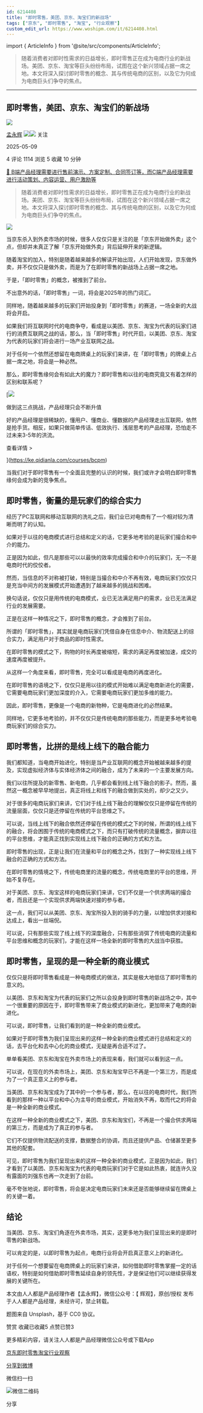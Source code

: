```yaml
---
id: 6214408
title: "即时零售，美团、京东、淘宝们的新战场"
tags: ["京东", "即时零售", "淘宝", "行业观察"]
custom_edit_url: https://www.woshipm.com/it/6214408.html
---
```

import { ArticleInfo } from '@site/src/components/ArticleInfo';

<ArticleInfo
    author="孟永辉"
    authorLink="https://www.woshipm.com/u/184554"
    published="2025-05-09"
    views={1114}
    comments={4}
    collects={5}
/>

> 随着消费者对即时性需求的日益增长，即时零售正在成为电商行业的新战场。美团、京东、淘宝等巨头纷纷布局，试图在这个新兴领域占据一席之地。本文将深入探讨即时零售的概念、其与传统电商的区别，以及它为何成为电商巨头们争夺的焦点。

---

## 即时零售，美团、京东、淘宝们的新战场

[![](https://image.woshipm.com/wp-files/2020/12/RVLO5MQca0ItOaIWJZp8.jpeg!/both/72x72)](https://www.woshipm.com/u/184554)

[孟永辉](https://www.woshipm.com/u/184554) ![](https://static.woshipm.com/tag/1121_1@2x.png)![](https://static.woshipm.com/tag/2403_1@2x.png) 关注

2025-05-09

4 评论 1114 浏览 5 收藏 10 分钟

[🔗 B端产品经理需要进行售前演示、方案定制、合同签订等，而C端产品经理需要进行活动策划、内容运营、用户激励等](https://ke.qidianla.com/courses/bcpm)

> 随着消费者对即时性需求的日益增长，即时零售正在成为电商行业的新战场。美团、京东、淘宝等巨头纷纷布局，试图在这个新兴领域占据一席之地。本文将深入探讨即时零售的概念、其与传统电商的区别，以及它为何成为电商巨头们争夺的焦点。

![](https://image.woshipm.com/2023/05/06/edc3f342-ec00-11ed-94e0-00163e0b5ff3.jpg)

当京东杀入到外卖市场的时候，很多人仅仅只是关注的是「京东开始做外卖」这个点，但却并未真正了解「京东开始做外卖」背后延伸开来的新逻辑。

随着淘宝的加入，特别是随着越来越多的解读开始出现，人们开始发现，京东做外卖，并不仅仅只是做外卖，而是为了在即时零售的新战场上占据一席之地。

于是，「即时零售」的概念，被推到了前台。

不出意外的话，「即时零售」一词，将会是2025年的热门词汇。

同样地，随着越来越多的玩家们开始投身到「即时零售」的赛道，一场全新的大战将会开启。

如果我们将互联网时代的电商争夺，看成是以美团、京东、淘宝为代表的玩家们进行的消费互联网之战的话，那么，当「即时零售」时代开启，以美团、京东、淘宝为代表的玩家们将会进行一场产业互联网之战。

对于任何一个依然还想留在电商牌桌上的玩家们来讲，在「即时零售」的牌桌上占据一席之地，将会是一种必然。

那么，即时零售缘何会有如此大的魔力？即时零售和以往的电商究竟又有着怎样的区别和联系呢？

[![](https://image.woshipm.com/2023/07/27/1788a218-2c7f-11ee-b91f-00163e0b5ff3.png)

做到这三点挑战，产品经理只会不断升值

好的产品经理是很稀缺的，懂用户、懂商业、懂数据的产品经理走出互联网，依然是抢手货。相反，如果只做简单传话、低效执行、浅层思考的产品经理，恐怕走不过未来3-5年的洪流。

查看详情 >

](https://ke.qidianla.com/courses/bcpm)

当我们对于即时零售有一个全面且完整的认识的时候，我们或许才会明白即时零售缘何会成为新的竞争焦点。

## 即时零售，衡量的是玩家们的综合实力

经历了PC互联网和移动互联网的洗礼之后，我们业已对电商有了一个相对较为清晰而明了的认知。

如果对于以往的电商模式进行总结和定义的话，它更多地考验的是玩家们撮合和中介的能力。

正是因为如此，但凡是那些可以以最快的效率完成撮合和中介的玩家们，无一不是电商时代的佼佼者。

然而，当信息的不对称被打破，特别是当撮合和中介不再有效，电商玩家们仅仅只是充当中间方的发展模式开始遭遇到了越来越多的挑战和困难。

换句话说，仅仅只是用传统的电商模式，业已无法满足用户的需求，业已无法满足行业的发展需要。

正是在这样一种情况之下，即时零售的概念，才会推到了前台。

所谓的「即时零售」，其实就是电商玩家们凭借自身在信息中介、物流配送上的综合实力，满足用户对于商品的即时性需求。

在即时零售的模式之下，购物的时长再度被缩短，需求的满足再度被加速，成交的速度再度被提升。

从这样一个角度来看，即时零售，完全可以看成是电商的再度进化。

在即时零售的语境之下，仅仅只是用以往的模式开始难以满足电商新进化的需要，它需要电商玩家们更加深度的介入，它需要电商玩家们更加多维的能力。

因此，即时零售，更像是一个电商的新物种，它是电商进化的必然结果。

同样地，它更多地考验的，并不仅仅只是传统电商的那些能力，而是更多地考验电商玩家们的综合实力。

## 即时零售，比拼的是线上线下的融合能力

我们都知道，当电商开始进化，特别是当产业互联网的概念开始被越来越多的提及，实现虚拟经济体与实体经济体之间的融合，成为了未来的一个主要发展方向。

我们以往所提及的新零售、新电商，几乎都会看到线上线下融合的影子。然而，虽然这一概念被早早地提出，真正将线上和线下的融合做到实处的，却少之又少。

对于很多的电商玩家们来讲，它们对于线上线下融合的理解仅仅只是停留在传统的流量层面，仅仅只是还停留在传统的平台思维之下。

可以说，当线上线下的融合依然还停留在传统的模式之下的时候，所谓的线上线下的融合，将会困囿于传统的电商模式之下，而只有打破传统的流量概念，摒弃以往的平台思维，才能真正找到实现线上线下融合的正确的方式和方法。

即时零售的出现，正是让我们在流量和平台的概念之外，找到了一种实现线上线下融合的正确的方式和方法。

在即时零售的情境之下，传统电商里的流量的概念，传统电商里的平台的思维，开始不复存在。

对于美团、京东、淘宝这样的电商玩家们来讲，它们不仅是一个供求两端的撮合者，而且还是一个实现供求两端快速对接的参与者。

这一点，我们可以从美团、京东、淘宝所投入到的骑手的力量，以增加供求对接和达成上，看出一丝端倪。

可以说，只有那些实现了线上线下的深度融合，只有那些消弭了传统电商的流量和平台思维和概念的玩家们，才能在这样一场全新的即时零售的大战当中获胜。

## 即时零售，呈现的是一种全新的商业模式

仅仅只是将即时零售看成是一种电商模式的做法，其实是极大地低估了即时零售的意义的。

以美团、京东和淘宝为代表的玩家们之所以会投身到即时零售的新战场之中，其中一个很重要的原因在于，即时零售带来了商业模式的新进化，更加带来了电商的新进化。

可以说，即时零售，让我们看到的是一种全新的商业模式。

如果对于即时零售为我们呈现出来的这样一种全新的商业模式进行总结和定义的话，去平台化和去中心化的商业模式，无疑是再合适不过了。

单单看美团、京东和淘宝在外卖市场上的表现来看，我们就可以看到这一点。

可以说，在现在的外卖市场上，美团、京东和淘宝早已不再是一个第三方，而是成为了一个真正意义上的参与者。

当美团、京东和淘宝成为了其中的一个参与者，那么，在以往的电商时代，我们所看到的那样一种以平台和中心为主导的商业模式，开始消失不再，取而代之的将会是一种全新的商业模式。

在这样一种全新的商业模式之下，美团、京东和淘宝们，不再是一个撮合供求两端的第三方，而是成为了真正的参与者。

它们不仅提供物流配送的支撑，数据整合的协调，而且还提供产品、仓储甚至更多其他的配套。

可见，即时零售为我们呈现出来的这样一种全新的商业模式，正是因为如此，我们才看到了以美团、京东和淘宝为代表的电商玩家们对于它是如此热衷，就连许久没有露面的刘强东也再一次走到了台前。

毫不夸张地说，即时零售，将会是决定电商玩家们未来还是否能够继续留在牌桌上的关键一着。

## 结论

当美团、京东、淘宝们角逐在外卖市场，其实，这更多地为我们呈现出来的是即时零售的新战场。

可以肯定的是，以即时零售为起点，电商行业将会开启真正意义上的新进化。

对于任何一个想要留在电商牌桌上的玩家们来讲，如何借助即时零售掌握一定的话语权，特别是如何借助即时零售延续自身的领先性，才是保证他们可以继续获得发展的关键所在。

本文由人人都是产品经理作者【孟永辉】，微信公众号：【 辉观】，原创/授权 发布于人人都是产品经理，未经许可，禁止转载。

题图来自 Unsplash，基于 CC0 协议。

赞赏 收藏已收藏5 点赞已赞3

更多精彩内容，请关注人人都是产品经理微信公众号或下载App

[京东](https://www.woshipm.com/tag/%e4%ba%ac%e4%b8%9c)[即时零售](https://www.woshipm.com/tag/%e5%8d%b3%e6%97%b6%e9%9b%b6%e5%94%ae)[淘宝](https://www.woshipm.com/tag/%e6%b7%98%e5%ae%9d)[行业观察](https://www.woshipm.com/tag/%e8%a1%8c%e4%b8%9a%e8%a7%82%e5%af%9f)

[分享到微博](https://service.weibo.com/share/share.php?appkey=2775287854&title=即时零售，美团、京东、淘宝们的新战场&url=https://www.woshipm.com/it/6214408.html&pic=https://image.woshipm.com/2023/05/06/edc3f342-ec00-11ed-94e0-00163e0b5ff3.jpg)

微信扫一扫

![微信二维码](https://api.pwmqr.com/qrcode/create/?url=https://www.woshipm.com/it/6214408.html)

分享